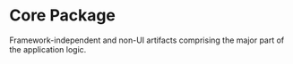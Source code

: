 # Core Package

Framework-independent and non-UI artifacts comprising the major part of the application logic.


 
